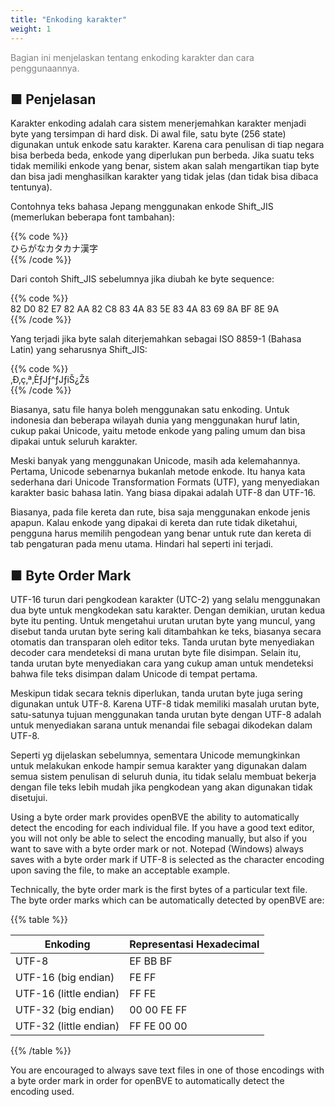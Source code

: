```yaml
---
title: "Enkoding karakter"
weight: 1
---
```


<font color="Gray">Bagian ini menjelaskan tentang enkoding karakter dan cara penggunaannya.</font>

■ Penjelasan
------

Karakter enkoding adalah cara sistem menerjemahkan karakter menjadi byte yang tersimpan di hard disk. Di awal file, satu byte (256 state) digunakan untuk enkode satu karakter. Karena cara penulisan di tiap negara bisa berbeda beda, enkode yang diperlukan pun berbeda. Jika suatu teks tidak memiliki enkode yang benar, sistem akan salah mengartikan tiap byte dan bisa jadi menghasilkan karakter yang tidak jelas (dan tidak bisa dibaca tentunya).

Contohnya teks bahasa Jepang menggunakan enkode Shift_JIS (memerlukan beberapa font tambahan):

{{% code %}}  
ひらがなカタカナ漢字  
{{% /code %}}

Dari contoh Shift_JIS sebelumnya jika diubah ke byte sequence:

{{% code %}}  
82 D0 82 E7 82 AA 82 C8 83 4A 83 5E 83 4A 83 69 8A BF 8E 9A  
{{% /code %}}

Yang terjadi jika byte salah diterjemahkan sebagai ISO 8859-1 (Bahasa Latin) yang seharusnya Shift_JIS:

{{% code %}}  
‚Ð‚ç‚ª‚ÈƒJƒ^ƒJƒiŠ¿Žš  
{{% /code %}}

Biasanya, satu file hanya boleh menggunakan satu enkoding. Untuk indonesia dan beberapa wilayah dunia yang menggunakan huruf latin, cukup pakai Unicode, yaitu metode enkode yang paling umum dan bisa dipakai untuk seluruh karakter.

Meski banyak yang menggunakan Unicode, masih ada kelemahannya. Pertama, Unicode sebenarnya bukanlah metode enkode. Itu hanya kata sederhana dari Unicode Transformation Formats (UTF), yang menyediakan karakter basic bahasa latin. Yang biasa dipakai adalah UTF-8 dan UTF-16.

Biasanya, pada file kereta dan rute, bisa saja menggunakan enkode jenis apapun. Kalau enkode yang dipakai di kereta dan rute tidak diketahui, pengguna harus memilih pengodean yang benar untuk rute dan kereta di tab pengaturan pada menu utama. Hindari hal seperti ini terjadi.

## ■ Byte Order Mark

UTF-16 turun dari pengkodean karakter (UTC-2) yang selalu menggunakan dua byte untuk mengkodekan satu karakter. Dengan demikian, urutan kedua byte itu penting. Untuk mengetahui urutan urutan byte yang muncul, yang disebut tanda urutan byte sering kali ditambahkan ke teks, biasanya secara otomatis dan transparan oleh editor teks. Tanda urutan byte menyediakan decoder cara mendeteksi di mana urutan byte file disimpan. Selain itu, tanda urutan byte menyediakan cara yang cukup aman untuk mendeteksi bahwa file teks disimpan dalam Unicode di tempat pertama.

Meskipun tidak secara teknis diperlukan, tanda urutan byte juga sering digunakan untuk UTF-8. Karena UTF-8 tidak memiliki masalah urutan byte, satu-satunya tujuan menggunakan tanda urutan byte dengan UTF-8 adalah untuk menyediakan sarana untuk menandai file sebagai dikodekan dalam UTF-8.

Seperti yg dijelaskan sebelumnya, sementara Unicode memungkinkan untuk melakukan enkode hampir semua karakter yang digunakan dalam semua sistem penulisan di seluruh dunia, itu tidak selalu membuat bekerja dengan file teks lebih mudah jika pengkodean yang akan digunakan tidak disetujui.

Using a byte order mark provides openBVE the ability to automatically detect the encoding for each individual file. If you have a good text editor, you will not only be able to select the encoding manually, but also if you want to save with a byte order mark or not. Notepad (Windows) always saves with a byte order mark if UTF-8 is selected as the character encoding upon saving the file, to make an acceptable example.

Technically, the byte order mark is the first bytes of a particular text file. The byte order marks which can be automatically detected by openBVE are:

{{% table %}}

| Enkoding               | Representasi Hexadecimal |
| ---------------------- | -------------------------- |
| UTF-8                  | EF BB BF                   |
| UTF-16 (big endian)    | FE FF                      |
| UTF-16 (little endian) | FF FE                      |
| UTF-32 (big endian)    | 00 00 FE FF                |
| UTF-32 (little endian) | FF FE 00 00                |

{{% /table %}}

You are encouraged to always save text files in one of those encodings with a byte order mark in order for openBVE to automatically detect the encoding used.